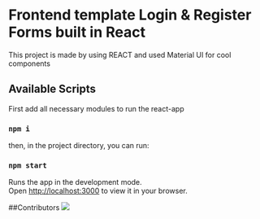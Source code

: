 # Frontend template Login & Register Forms built in React

This project is made by using REACT and used Material UI for cool components

## Available Scripts

First add all necessary modules to run the react-app

### `npm i`

then, in the project directory, you can run:

### `npm start`

Runs the app in the development mode.\
Open [http://localhost:3000](http://localhost:3000) to view it in your browser.

##Contributors
<a href="https://github.com/CodeWizard-Ishu/login-register_template/graphs/contributors" align="center">
  <img src="https://contrib.rocks/image?repo=CodeWizard-Ishu/login-register_template" />
</a>
